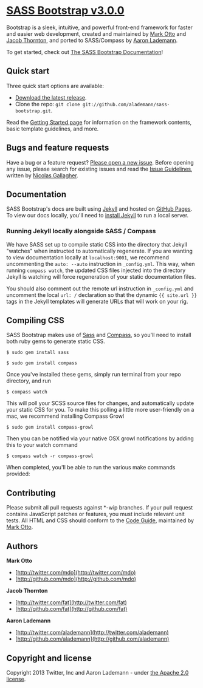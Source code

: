 # [SASS Bootstrap v3.0.0](http://alademann.github.com/sass-bootstrap/)

Bootstrap is a sleek, intuitive, and powerful front-end framework for faster and easier web development, created and maintained by [Mark Otto](http://twitter.com/mdo) and [Jacob Thornton](http://twitter.com/fat), and ported to SASS/Compass by [Aaron Lademann](https://github.com/alademann).

To get started, check out [The SASS Bootstrap Documentation](http://alademann.github.com/sass-bootstrap/)!



## Quick start

Three quick start options are available:

* [Download the latest release](https://github.com/alademann/sass-bootstrap/zipball/master).
* Clone the repo: `git clone git://github.com/alademann/sass-bootstrap.git`.

Read the [Getting Started page](http://alademann.github.com/sass-bootstrap/getting-started/) for information on the framework contents, basic template guidelines, and more.


## Bugs and feature requests

Have a bug or a feature request? [Please open a new issue](https://github.com/alademann/sass-bootstrap/issues). Before opening any issue, please search for existing issues and read the [Issue Guidelines](https://github.com/necolas/issue-guidelines), written by [Nicolas Gallagher](https://github.com/necolas/).



## Documentation

SASS Bootstrap's docs are built using [Jekyll](http://jekyllrb.com) and hosted on [GitHub Pages](http://alademann.github.com/sass-bootstrap/). To view our docs locally, you'll need to [install Jekyll](https://github.com/mojombo/jekyll/wiki/install) to run a local server.


### Running Jekyll locally alongside SASS / Compass

We have SASS set up to compile static CSS into the directory that Jekyll "watches" when instructed to automatically regenerate.  If you are wanting to view documentation locally at ```localhost:9001```, we recommend uncommenting the ```auto: --auto``` instruction in ```_config.yml```.  This way, when running ```compass watch```, the updated CSS files injected into the directory Jekyll is watching will force regeneration of your static documentation files.  

You should also comment out the remote url instruction in ```_config.yml``` and uncomment the local ```url: /``` declaration so that the dynamic ```{{ site.url }}``` tags in the Jekyll templates will generate URLs that will work on your rig.



## Compiling CSS

SASS Bootstrap makes use of [Sass](http://sass-lang.com) and [Compass](http://compass-style.org), so you'll need to install both ruby gems to generate static CSS.

```
$ sudo gem install sass
```

```
$ sudo gem install compass
```

Once you've installed these gems, simply run terminal from your repo directory, and run

```
$ compass watch
```

This will poll your SCSS source files for changes, and automatically update your static CSS for you.  To make this polling a little more user-friendly on a mac, we recommend installing Compass Growl

```
$ sudo gem install compass-growl
```

Then you can be notified via your native OSX growl notifications by adding this to your watch command

```
$ compass watch -r compass-growl
```

When completed, you'll be able to run the various make commands provided:



## Contributing

Please submit all pull requests against *-wip branches. If your pull request contains JavaScript patches or features, you must include relevant unit tests. All HTML and CSS should conform to the [Code Guide](http://github.com/mdo/code-guide), maintained by [Mark Otto](http://github.com/mdo).



## Authors

**Mark Otto**

+ [http://twitter.com/mdo](http://twitter.com/mdo)
+ [http://github.com/mdo](http://github.com/mdo)

**Jacob Thornton**

+ [http://twitter.com/fat](http://twitter.com/fat)
+ [http://github.com/fat](http://github.com/fat)

**Aaron Lademann**

+ [http://twitter.com/alademann](http://twitter.com/alademann)
+ [http://github.com/alademann](http://github.com/alademann)



## Copyright and license

Copyright 2013 Twitter, Inc and Aaron Lademann - under [the Apache 2.0 license](LICENSE).
